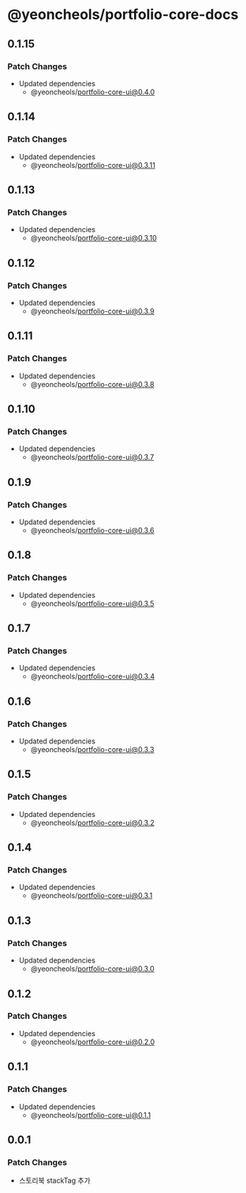 # @yeoncheols/portfolio-core-docs

## 0.1.15

### Patch Changes

- Updated dependencies
  - @yeoncheols/portfolio-core-ui@0.4.0

## 0.1.14

### Patch Changes

- Updated dependencies
  - @yeoncheols/portfolio-core-ui@0.3.11

## 0.1.13

### Patch Changes

- Updated dependencies
  - @yeoncheols/portfolio-core-ui@0.3.10

## 0.1.12

### Patch Changes

- Updated dependencies
  - @yeoncheols/portfolio-core-ui@0.3.9

## 0.1.11

### Patch Changes

- Updated dependencies
  - @yeoncheols/portfolio-core-ui@0.3.8

## 0.1.10

### Patch Changes

- Updated dependencies
  - @yeoncheols/portfolio-core-ui@0.3.7

## 0.1.9

### Patch Changes

- Updated dependencies
  - @yeoncheols/portfolio-core-ui@0.3.6

## 0.1.8

### Patch Changes

- Updated dependencies
  - @yeoncheols/portfolio-core-ui@0.3.5

## 0.1.7

### Patch Changes

- Updated dependencies
  - @yeoncheols/portfolio-core-ui@0.3.4

## 0.1.6

### Patch Changes

- Updated dependencies
  - @yeoncheols/portfolio-core-ui@0.3.3

## 0.1.5

### Patch Changes

- Updated dependencies
  - @yeoncheols/portfolio-core-ui@0.3.2

## 0.1.4

### Patch Changes

- Updated dependencies
  - @yeoncheols/portfolio-core-ui@0.3.1

## 0.1.3

### Patch Changes

- Updated dependencies
  - @yeoncheols/portfolio-core-ui@0.3.0

## 0.1.2

### Patch Changes

- Updated dependencies
  - @yeoncheols/portfolio-core-ui@0.2.0

## 0.1.1

### Patch Changes

- Updated dependencies
  - @yeoncheols/portfolio-core-ui@0.1.1

## 0.0.1

### Patch Changes

- 스토리북 stackTag 추가
